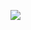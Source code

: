 <a href="https://u8views.com/github/Khomix"><img src="https://u8views.com/api/v1/github/profiles/170825167/views/day-week-month-total-count.svg"></a>
